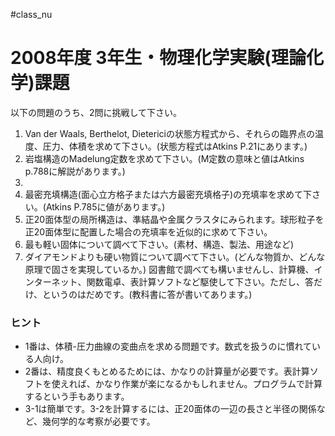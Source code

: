 #class_nu

<!-- !!!2005年度 2年生・物理化学実験(理論化学)課題 -->

# 2008年度 3年生・物理化学実験(理論化学)課題

以下の問題のうち、2問に挑戦して下さい。

1. Van der Waals, Berthelot, Dietericiの状態方程式から、それらの臨界点の温度、圧力、体積を求めて下さい。(状態方程式はAtkins P.21にあります。)
1. 岩塩構造のMadelung定数を求めて下さい。(M定数の意味と値はAtkins p.788に解説があります。) 
1. 
  1. 最密充填構造(面心立方格子または六方最密充填格子)の充填率を求めて下さい。(Atkins P.785に値があります。)
  1. 正20面体型の局所構造は、準結晶や金属クラスタにみられます。球形粒子を正20面体型に配置した場合の充填率を近似的に求めて下さい。
1. 最も軽い固体について調べて下さい。(素材、構造、製法、用途など)
1. ダイアモンドよりも硬い物質について調べて下さい。(どんな物質か、どんな原理で固さを実現しているか。)
図書館で調べても構いませんし、計算機、インターネット、関数電卓、表計算ソフトなど駆使して下さい。ただし、答だけ、というのはだめです。(教科書に答が書いてあります。)


### ヒント

* 1番は、体積-圧力曲線の変曲点を求める問題です。数式を扱うのに慣れている人向け。
* 2番は、精度良くもとめるためには、かなりの計算量が必要です。表計算ソフトを使えれば、かなり作業が楽になるかもしれません。プログラムで計算するという手もあります。
* 3-1は簡単です。3-2を計算するには、正20面体の一辺の長さと半径の関係など、幾何学的な考察が必要です。




